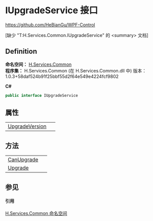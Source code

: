 # IUpgradeService 接口
https://github.com/HeBianGu/WPF-Control

\[缺少 "T:H.Services.Common.IUpgradeService" 的 &lt;summary&gt; 文档\]



## Definition
**命名空间：** <a href="b9cdd84f-6623-a51a-f53b-465103ced202">H.Services.Common</a>  
**程序集：** H.Services.Common (在 H.Services.Common.dll 中) 版本：1.0.3+58daf524b91f25bbf55d2f64e549e4224fcf9802

**C#**
``` C#
public interface IUpgradeService
```



## 属性
<table>
<tr>
<td><a href="1c09883d-e88a-b7ad-8d7a-df13f783d388">UpgradeVersion</a></td>
<td> </td></tr>
</table>

## 方法
<table>
<tr>
<td><a href="7afa28e9-201e-839a-9621-10b2b0d1a61c">CanUpgrade</a></td>
<td> </td></tr>
<tr>
<td><a href="0328ec8f-537c-6f53-ef5f-cc29deb0d97f">Upgrade</a></td>
<td> </td></tr>
</table>

## 参见


#### 引用
<a href="b9cdd84f-6623-a51a-f53b-465103ced202">H.Services.Common 命名空间</a>  
